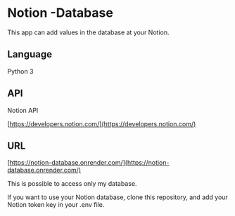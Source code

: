 # Notion -Database

This app can add values in the database at your Notion.

## Language

Python 3

## API

Notion API

[https://developers.notion.com/](https://developers.notion.com/)

## URL

[https://notion-database.onrender.com/](https://notion-database.onrender.com/)

This is possible to access only my database.

If you want to use your Notion database, clone this repository, and add your Notion token key in your .env file.
